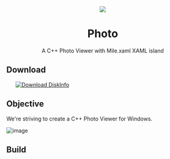 <p align="center">
    <img src="https://github.com/MicaApps/Photo/assets/6630660/cd55ed20-f684-4ac3-a643-e6097b106ef1" alter="Mail Icon" align="center"/>
    <h1 align="center">Photo</h1>
    <p align="center">A C++ Photo Viewer with Mile.xaml XAML island</p>
</p>


## Download

<a style="margin-left:24px" href="https://www.microsoft.com/store/productId/9NVMM1QDW3QB">
    <picture>
        <source media="(prefers-color-scheme: dark)" srcset="https://get.microsoft.com/images/en-us%20light.svg" />
        <source media="(prefers-color-scheme: light)" srcset="https://get.microsoft.com/images/en-us%20dark.svg" />
        <img style="vertical-align:middle" src="https://get.microsoft.com/images/en-us%20dark.svg" alt="Download DiskInfo" />
    </picture>
</a>


## Objective

We're striving to create a C++ Photo Viewer for Windows.

![image](https://github.com/MicaApps/Photo/assets/6630660/d2305480-fdf5-4755-91e2-a4c24ab978b6)


## Build
